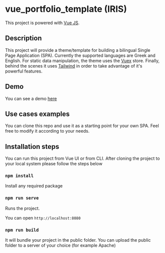 # vue_portfolio_template (IRIS)

This project is powered with [Vue JS](https://vuejs.org/).

## Description

This project will provide a theme/template for building a bilingual Single Page Application (SPA). Currently the supported languages are Greek and English. For static data manipulation, the theme uses the [Vuex](https://vuex.vuejs.org/) store. Finally, behind the scenes it uses [Tailwind](https://tailwindcss.com/) in order to take advantage of it's powerful features.

## Demo

You can see a demo [here](https://agitated-meitner-9b178d.netlify.app/) 

## Use cases examples

You can clone this repo and use it as a starting point for your own SPA. Feel free to modify it according to your needs.

## Installation steps

You can run this project from Vue UI or from CLI. After cloning the project to your local system please follow the steps below

### `npm install`

Install any required package

### `npm run serve`

Runs the project. 

You can open `http://localhost:8080`

### `npm run build`

It will bundle your project in the public folder. You can upload the public folder to a server of your choice (for example Apache)
